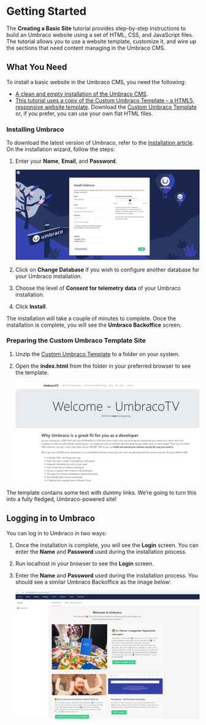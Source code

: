 # Getting Started

The **Creating a Basic Site** tutorial provides step-by-step instructions to build an Umbraco website using a set of HTML, CSS, and JavaScript files. The tutorial allows you to use a website template, customize it, and wire up the sections that need content managing in the Umbraco CMS.

## **What You Need**

To install a basic website in the Umbraco CMS, you need the following:

* [A clean and empty installation of the Umbraco CMS](getting-started.md#installing-umbraco).
* [This tutorial uses a copy of the Custom Umbraco Template – a HTML5, responsive website template](getting-started.md#preparing-the-custom-umbraco-template-site). Download the [Custom Umbraco Template](https://umbra.co/Umbracotemplate) or, if you prefer, you can use your own flat HTML files.

### Installing Umbraco

To download the latest version of Umbraco, refer to the [Installation article](../../fundamentals/setup/install/). On the installation wizard, follow the steps:

1.  Enter your **Name**, **Email**, and **Password**.

    ![Installing Umbraco](images/figure-7-installing-umbraco-v11.png)
2. Click on **Change Database** if you wish to configure another database for your Umbraco installation.
3. Choose the level of **Consent for telemetry data** of your Umbraco installation.
4. Click **Install**.

The installation will take a couple of minutes to complete. Once the installation is complete, you will see the **Umbraco Backoffice** screen.

### Preparing the Custom Umbraco Template Site

1. Unzip the [Custom Umbraco Template](https://umbra.co/Umbracotemplate) to a folder on your system.
2.  Open the **index.html** from the folder in your preferred browser to see the template.

    ![Default template homepage](../../../../10/umbraco-cms/tutorials/creating-a-basic-website/images/figure-5-retrospect-template-v8.png)

The template contains some text with dummy links. We’re going to turn this into a fully fledged, Umbraco-powered site!

## Logging in to Umbraco

You can log in to Umbraco in two ways:

1. Once the installation is complete, you will see the **Login** screen. You can enter the **Name** and **Password** used during the installation process.
2. Run localhost in your browser to see the **Login** screen.
3.  Enter the **Name** and **Password** used during the installation process. You should see a similar Umbraco Backoffice as the image below:

    ![Umbraco Backoffice](../../../../10/umbraco-cms/tutorials/creating-a-basic-website/images/figure-6-umbraco-empty-v8.png)
